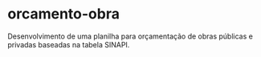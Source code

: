 # orcamento-obra
Desenvolvimento de uma planilha para orçamentação de obras públicas e privadas baseadas na tabela SINAPI.
